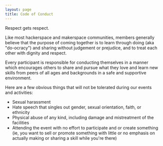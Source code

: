 ```yaml
---
layout: page
title: Code of Conduct
---
```

Respect gets respect.

Like most hackerspace and makerspace communities, members generally believe that the purpose of coming together is to learn through doing (aka "do-ocracy") and sharing without judgement or prejudice, and to treat each other with dignity and respect.

Every participant is responsible for conducting themselves in a manner which encourages others to share and pursue what they love and learn new skills from peers of all ages and backgrounds in a safe and supportive environment.

Here are a few obvious things that will not be tolerated during our events and activities:

- Sexual harassment
- Hate speech that singles out gender, sexual orientation, faith, or ethnicity
- Physical abuse of any kind, including damage and mistreatment of the facilities
- Attending the event with no effort to participate and or create something (ie, you want to sell or promote something with little or no emphasis on actually making or sharing a skill while you're there)